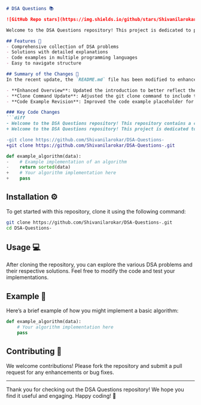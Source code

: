 ```markdown
# DSA Questions 📚

![GitHub Repo stars](https://img.shields.io/github/stars/Shivanilarokar/DSA-Questions-) ![GitHub forks](https://img.shields.io/github/forks/Shivanilarokar/DSA-Questions-) ![GitHub issues](https://img.shields.io/github/issues/Shivanilarokar/DSA-Questions-)

Welcome to the DSA Questions repository! This project is dedicated to providing a comprehensive collection of Data Structures and Algorithms (DSA) problems and their solutions. Whether you are a beginner or an experienced developer, this repository will help you enhance your coding skills.

## Features 🌟
- Comprehensive collection of DSA problems
- Solutions with detailed explanations
- Code examples in multiple programming languages
- Easy to navigate structure

## Summary of the Changes 🔄
In the recent update, the `README.md` file has been modified to enhance clarity and provide better guidance for users. The key changes include:

- **Enhanced Overview**: Updated the introduction to better reflect the purpose of the repository.
- **Clone Command Update**: Adjusted the git clone command to include the `.git` extension for clarity.
- **Code Example Revision**: Improved the code example placeholder for better user understanding.

### Key Code Changes
```diff
- Welcome to the DSA Questions repository! This repository contains a collection of data structures and algorithms designed to help you master coding interviews and improve your problem-solving skills.
+ Welcome to the DSA Questions repository! This project is dedicated to providing a comprehensive collection of Data Structures and Algorithms (DSA) problems and their solutions. Whether you are a beginner or an experienced developer, this repository will help you enhance your coding skills.

```
```diff
-git clone https://github.com/Shivanilarokar/DSA-Questions-
+git clone https://github.com/Shivanilarokar/DSA-Questions-.git
```
```python
def example_algorithm(data):
-    # Example implementation of an algorithm
-    return sorted(data)
+    # Your algorithm implementation here
+    pass
```

## Installation ⚙️
To get started with this repository, clone it using the following command:

```bash
git clone https://github.com/Shivanilarokar/DSA-Questions-.git
cd DSA-Questions-
```

## Usage 💻
After cloning the repository, you can explore the various DSA problems and their respective solutions. Feel free to modify the code and test your implementations.

## Example 📖
Here’s a brief example of how you might implement a basic algorithm:

```python
def example_algorithm(data):
    # Your algorithm implementation here
    pass
```

## Contributing 🤝
We welcome contributions! Please fork the repository and submit a pull request for any enhancements or bug fixes.

---

Thank you for checking out the DSA Questions repository! We hope you find it useful and engaging. Happy coding! 🎉
```